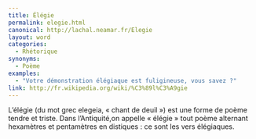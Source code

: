 ```yaml
---
title: Élégie
permalink: elegie.html
canonical: http://lachal.neamar.fr/Elegie
layout: word
categories:
  - Rhétorique
synonyms:
  - Poème
examples:
  - "Votre démonstration élégiaque est fuligineuse, vous savez ?"
link: http://fr.wikipedia.org/wiki/%C3%89l%C3%A9gie
---
```


L’élégie (du mot grec elegeia, « chant de deuil ») est une forme de poème tendre et triste. Dans l’Antiquité,on appelle « élégie » tout poème alternant hexamètres et pentamètres en distiques : ce sont les vers élégiaques.

